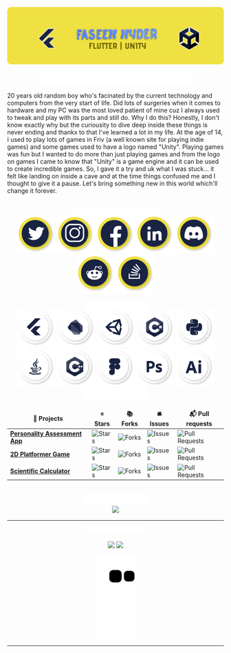 <div class = "header">
	<img src = "https://github.com/faseehhyder/faseehhyder/blob/main/Images/Banner.png"/>
</div>

<div class = "heading_detail" align = "center">
	<br>
	<img src = "https://github.com/faseehhyder/faseehhyder/blob/main/Images/DETAIL.png" width = "70%">
	<br>
</div>
<div>
<p> 20 years old random boy who's facinated by the current technology and computers from the very start of life.
	Did lots of surgeries when it comes to hardware and my PC was the most loved patient of mine cuz I always used to tweak and play with its parts and still do.
	Why I do this? Honestly, I don't know exactly why but the curiousity to dive deep inside these things is never ending and thankx to that I've learned a lot in
	my life. At the age of 14, I used to play lots of games in Friv (a well known site for playing indie games) and some games used to have a logo named "Unity".
	Playing games was fun but I wanted to do more than just playing games and from the logo on games I came to know that "Unity" is a game engine and it can be 
	used to create incredible games. So, I gave it a try and uk what I was stuck... it felt like landing on inside a cave and at the time things confused me and I
	thought to give it a pause.
	Let's bring something new in this world which'll change it forever.
</p>
</div>
<div align = "center">
<br>
<img src = "https://github.com/faseehhyder/faseehhyder/blob/main/Images/PLACES%20YOU%20CAN%20FIND%20ME%20IN.png" width = "40%"/>
</div>
  <div align="center">
      <img src="https://github.com/faseehhyder/faseehhyder/blob/main/Icons/Twitter.png">
      <img src="https://github.com/faseehhyder/faseehhyder/blob/main/Icons/Instagram.png">
      <img src="https://github.com/faseehhyder/faseehhyder/blob/main/Icons/Facebook.png">
      <img src="https://github.com/faseehhyder/faseehhyder/blob/main/Icons/LinkedIn.png">
      <img src="https://github.com/faseehhyder/faseehhyder/blob/main/Icons/Discord.png">
      <img src="https://github.com/faseehhyder/faseehhyder/blob/main/Icons/Reddit.png">
      <img src="https://github.com/faseehhyder/faseehhyder/blob/main/Icons/Stackover%20Flow.png">
  </div>
  
<div class = "tools_languages" align = "center">
	<br>
	<img src = "https://github.com/faseehhyder/faseehhyder/blob/main/Images/Tool_Languages.png" width = "30%"/>
	<br>
	<img src = "https://github.com/faseehhyder/faseehhyder/blob/main/Images/Flutter.png"/>
	<img src = "https://github.com/faseehhyder/faseehhyder/blob/main/Icons/Dart.png"/>
	<img src = "https://github.com/faseehhyder/faseehhyder/blob/main/Icons/Unity.png"/>
	<img src = "https://github.com/faseehhyder/faseehhyder/blob/main/Icons/C%23.png"/>
	<img src = "https://github.com/faseehhyder/faseehhyder/blob/main/Icons/Python.png"/>
	<img src = "https://github.com/faseehhyder/faseehhyder/blob/main/Icons/Java.png"/>
	<img src = "https://github.com/faseehhyder/faseehhyder/blob/main/Icons/CPP.png"/>
	<img src = "https://github.com/faseehhyder/faseehhyder/blob/main/Icons/Figma.png"/>
	<img src = "https://github.com/faseehhyder/faseehhyder/blob/main/Icons/Photoshop.png"/>
	<img src = "https://github.com/faseehhyder/faseehhyder/blob/main/Icons/Illustrator.png"/>
	</div>
<div class="projects" align="center">	
	<img src = "https://github.com/faseehhyder/faseehhyder/blob/main/Images/projects.png" width = "150px"/>
													  <br>
<table>
  <thead align="center">
    <tr border: none;>
      <td><b>🎁 Projects</b></td>
      <td><b>⭐ Stars</b></td>
      <td><b>📚 Forks</b></td>
      <td><b>🛎 Issues</b></td>
      <td><b>📬 Pull requests</b></td>
    </tr>
  </thead>
  <tbody>
    <tr>
      <td><a href="https://github.com/faseehhyder/personality_tester"><b>Personality Assessment App</b></a></td>
      <td><img alt="Stars" src="https://img.shields.io/github/stars/faseehhyder/personality_tester?style=flat-square&labelColor=343b41"/></td>
      <td><img alt="Forks" src="https://img.shields.io/github/forks/faseehhyder/personality_tester?style=flat-square&labelColor=343b41"/></td>
      <td><img alt="Issues" src="https://img.shields.io/github/issues/faseehhyder/personality_tester?style=flat-square&labelColor=343b41"/></td>
      <td><img alt="Pull Requests" src="https://img.shields.io/github/issues-pr/faseehhyder/personality_tester?style=flat-square&labelColor=343b41"/></td>
    </tr>
	  <tr>
      <td><a href="https://github.com/faseehhyder/2d-platfomer-game"><b>2D Platformer Game</b></a></td>
      <td><img alt="Stars" src="https://img.shields.io/github/stars/faseehhyder/2d-platfomer-game?style=flat-square&labelColor=343b41"/></td>
      <td><img alt="Forks" src="https://img.shields.io/github/forks/faseehhyder/2d-platfomer-game?style=flat-square&labelColor=343b41"/></td>
      <td><img alt="Issues" src="https://img.shields.io/github/issues/faseehhyder/2d-platfomer-game?style=flat-square&labelColor=343b41"/></td>
      <td><img alt="Pull Requests" src="https://img.shields.io/github/issues-pr/faseehhyder/2d-platfomer-game?style=flat-square&labelColor=343b41"/></td>
    </tr>
    <tr>
      <td><a href="https://github.com/faseehhyder/scientific-calculator"><b>Scientific Calculator</b></a></td>
      <td><img alt="Stars" src="https://img.shields.io/github/stars/faseehhyder/scientific-calculator?style=flat-square&labelColor=343b41"/></td>
      <td><img alt="Forks" src="https://img.shields.io/github/forks/faseehhyder/scientific-calculator?style=flat-square&labelColor=343b41"/></td>
      <td><img alt="Issues" src="https://img.shields.io/github/issues/faseehhyder/scientific-calculator?style=flat-square&labelColor=343b41"/></td>
      <td><img alt="Pull Requests" src="https://img.shields.io/github/issues-pr/faseehhyder/scientific-calculator?style=flat-square&labelColor=343b41"/></td>
    </tr>
  </tbody>
</table>
</div>

<div class = "music" align = "center">	
	<br>
	<img src = "https://github.com/faseehhyder/faseehhyder/blob/main/Images/LISTENING.png" width = "150px"/>
	<br>
<img src = "https://spotify-github-profile.vercel.app/api/view?uid=hlerx6966y3z1l53bz2ixfhfw&cover_image=true&theme=natemoo-re&bar_color=fbfe39&bar_color_cover=false">
</div>
<hr>
<p align="center">
<img src = "https://github.com/faseehhyder/faseehhyder/blob/main/Images/contribution_states.png" width = "30%"/>
	<br>
	<br>
  <img width="400px" src="https://github-readme-stats.vercel.app/api?username=faseehhyder&count_private=true&show_icons=true&theme=material-palenight&hide_border=true&bg_color=1F222E" />
  <img width="400px" src="https://github-readme-streak-stats.herokuapp.com?user=faseehhyder&theme=material-palenight&hide_border=true&fire=C77800&ring=7C2AE8&background=1F222E" />
</p>
<div align="center"> <img src="https://raw.githubusercontent.com/muhiqsimui/muhiqsimui/output/github-contribution-grid-snake.svg" /></div>
 <hr>

